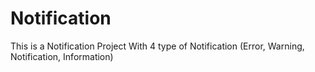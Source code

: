 # Notification
This is a Notification Project With 4 type of Notification (Error, Warning, Notification, Information)
